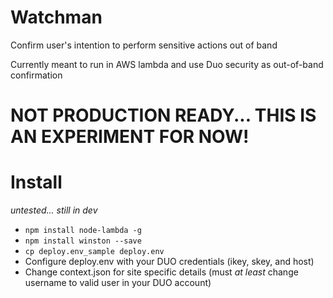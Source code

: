 # Watchman
Confirm user's intention to perform sensitive actions out of band

Currently meant to run in AWS lambda and use Duo security as out-of-band confirmation

# NOT PRODUCTION READY... THIS IS AN EXPERIMENT FOR NOW!

# Install
*untested... still in dev*

* ```npm install node-lambda -g```
* ```npm install winston --save```
* ```cp deploy.env_sample deploy.env```
* Configure deploy.env with your DUO credentials (ikey, skey, and host)
* Change context.json for site specific details (must *at least* change username to valid user in your DUO account)
